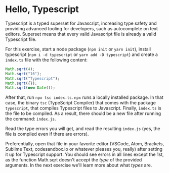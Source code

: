 # Hello, Typescript

Typescript is a typed superset for Javascript, increasing type safety and providing advanced tooling for developers, such as autocomplete on text editors. Superset means that every valid Javascript file is already a valid Typescript file.

For this exercise, start a node package (`npm init` or `yarn init`), install typescript (`npm i -d typescript` or `yarn add -D typescript`) and create a `index.ts` file with the following content:

```typescript
Math.sqrt(4);
Math.sqrt("16");
Math.sqrt("Typescript");
Math.sqrt({});
Math.sqrt(new Date());
```

After that, run `npx tsc index.ts`. `npx` runs a locally installed package. In that case, the binary `tsc` (TypeScript Compiler) that comes with the package `typescript`, that compiles Typescript files to Javascript. Finally, `index.ts` is the file to be compiled. As a result, there should be a new file after running the command: `index.js`.

Read the type errors you will get, and read the resulting `index.js` (yes, the file is compiled even if there are errors).

Preferentially, open that file in your favorite editor (VSCode, Atom, Brackets, Sublime Text, codesandbox.io or whatever pleases you, really) after setting it up for Typescript support. You should see errors in all lines except the 1st, as the function Math.sqrt doesn't accept the *type* of the provided arguments. In the next exercise we'll learn more about what *types* are.
